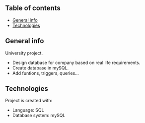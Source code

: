 ## Table of contents
* [General info](#general-info)
* [Technologies](#technologies)

## General info
University project.
* Design database for company based on real life requirements.
* Create database in mySQL.
* Add funtions, triggers, queries...
	
## Technologies
Project is created with:
* Language: SQL
* Database system: mySQL
